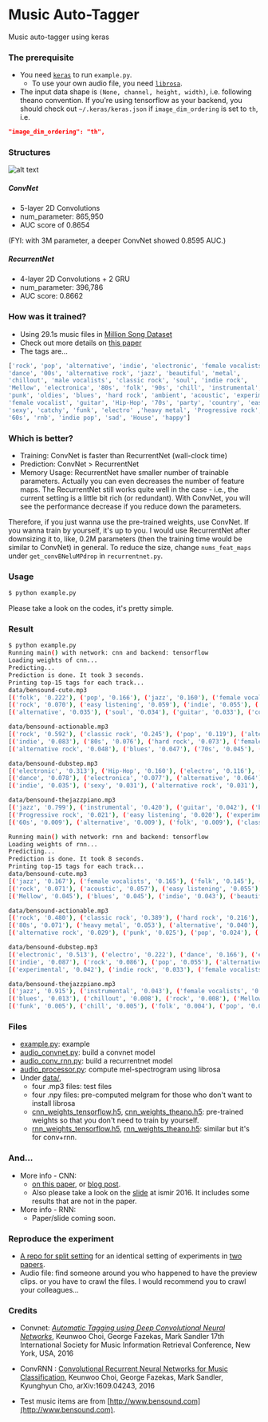# Music Auto-Tagger
Music auto-tagger using keras

### The prerequisite
* You need [`keras`](http://keras.io) to run `example.py`.
  * To use your own audio file, you need [`librosa`](http://librosa.github.io/librosa/).
* The input data shape is `(None, channel, height, width)`, i.e. following theano convention. If you're using tensorflow as your backend, you should check out `~/.keras/keras.json` if `image_dim_ordering` is set to `th`, i.e.
```json
"image_dim_ordering": "th",
```

### Structures

![alt text](https://github.com/keunwoochoi/music-auto_tagging-keras/blob/master/imgs/diagrams.png "structures")

##### ConvNet 
 * 5-layer 2D Convolutions
 * num_parameter: 865,950
 * AUC score of 0.8654

(FYI: with 3M parameter, a deeper ConvNet showed 0.8595 AUC.)

##### RecurrentNet
 * 4-layer 2D Convolutions + 2 GRU 
 * num_parameter: 396,786
 * AUC score: 0.8662

### How was it trained?
 * Using 29.1s music files in [Million Song Dataset](http://labrosa.ee.columbia.edu/millionsong/)
 * Check out more details on [this paper](https://arxiv.org/abs/1606.00298)
 * The tags are...

```python
['rock', 'pop', 'alternative', 'indie', 'electronic', 'female vocalists', 
'dance', '00s', 'alternative rock', 'jazz', 'beautiful', 'metal', 
'chillout', 'male vocalists', 'classic rock', 'soul', 'indie rock',
'Mellow', 'electronica', '80s', 'folk', '90s', 'chill', 'instrumental',
'punk', 'oldies', 'blues', 'hard rock', 'ambient', 'acoustic', 'experimental',
'female vocalist', 'guitar', 'Hip-Hop', '70s', 'party', 'country', 'easy listening',
'sexy', 'catchy', 'funk', 'electro' ,'heavy metal', 'Progressive rock',
'60s', 'rnb', 'indie pop', 'sad', 'House', 'happy']
```

### Which is better?
 * Training: ConvNet is faster than RecurrentNet (wall-clock time)
 * Prediction: ConvNet > RecurrentNet
 * Memory Usage: RecurrentNet have smaller number of trainable parameters. Actually you can even decreases the number of feature maps. The RecurrentNet still works quite well in the case - i.e., the current setting is a little bit rich (or redundant). With ConvNet, you will see the performance decrease if you reduce down the parameters. 

Therefore, if you just wanna use the pre-trained weights, use ConvNet. If you wanna train by yourself, it's up to you. I would use RecurrentNet after downsizing it to, like, 0.2M parameters (then the training time would be similar to ConvNet) in general. To reduce the size, change `nums_feat_maps` under `get_convBNeluMPdrop` in `recurrentnet.py`.

### Usage
```bash
$ python example.py
```
Please take a look on the codes, it's pretty simple.

### Result

``` bash
$ python example.py
Running main() with network: cnn and backend: tensorflow
Loading weights of cnn...
Predicting...
Prediction is done. It took 3 seconds.
Printing top-15 tags for each track...
data/bensound-cute.mp3
[('folk', '0.222'), ('pop', '0.166'), ('jazz', '0.160'), ('female vocalists', '0.092'), ('acoustic', '0.075')]
[('rock', '0.070'), ('easy listening', '0.059'), ('indie', '0.055'), ('Mellow', '0.051'), ('beautiful', '0.036')]
[('alternative', '0.035'), ('soul', '0.034'), ('guitar', '0.033'), ('country', '0.032'), ('chillout', '0.027')]

data/bensound-actionable.mp3
[('rock', '0.592'), ('classic rock', '0.245'), ('pop', '0.119'), ('alternative', '0.109'), ('punk', '0.086')]
[('indie', '0.083'), ('80s', '0.076'), ('hard rock', '0.073'), ('female vocalists', '0.062'), ('indie rock', '0.051')]
[('alternative rock', '0.048'), ('blues', '0.047'), ('70s', '0.045'), ('90s', '0.039'), ('60s', '0.036')]

data/bensound-dubstep.mp3
[('electronic', '0.313'), ('Hip-Hop', '0.160'), ('electro', '0.116'), ('rock', '0.107'), ('pop', '0.085')]
[('dance', '0.078'), ('electronica', '0.077'), ('alternative', '0.064'), ('female vocalists', '0.047'), ('rnb', '0.047')]
[('indie', '0.035'), ('sexy', '0.031'), ('alternative rock', '0.031'), ('00s', '0.027'), ('hard rock', '0.024')]

data/bensound-thejazzpiano.mp3
[('jazz', '0.799'), ('instrumental', '0.420'), ('guitar', '0.042'), ('blues', '0.028'), ('rock', '0.023')]
[('Progressive rock', '0.021'), ('easy listening', '0.020'), ('experimental', '0.018'), ('oldies', '0.013'), ('chillout', '0.009')]
[('60s', '0.009'), ('alternative', '0.009'), ('folk', '0.009'), ('classic rock', '0.007'), ('indie', '0.007')]

Running main() with network: rnn and backend: tensorflow
Loading weights of rnn...
Predicting...
Prediction is done. It took 8 seconds.
Printing top-15 tags for each track...
data/bensound-cute.mp3
[('jazz', '0.167'), ('female vocalists', '0.165'), ('folk', '0.145'), ('pop', '0.117'), ('soul', '0.110')]
[('rock', '0.071'), ('acoustic', '0.057'), ('easy listening', '0.055'), ('country', '0.053'), ('oldies', '0.049')]
[('Mellow', '0.045'), ('blues', '0.045'), ('indie', '0.043'), ('beautiful', '0.032'), ('chillout', '0.031')]

data/bensound-actionable.mp3
[('rock', '0.480'), ('classic rock', '0.389'), ('hard rock', '0.216'), ('blues', '0.085'), ('70s', '0.074')]
[('80s', '0.071'), ('heavy metal', '0.053'), ('alternative', '0.040'), ('Progressive rock', '0.040'), ('60s', '0.032')]
[('alternative rock', '0.029'), ('punk', '0.025'), ('pop', '0.024'), ('guitar', '0.022'), ('90s', '0.017')]

data/bensound-dubstep.mp3
[('electronic', '0.513'), ('electro', '0.222'), ('dance', '0.166'), ('electronica', '0.134'), ('House', '0.098')]
[('indie', '0.087'), ('rock', '0.086'), ('pop', '0.055'), ('alternative', '0.054'), ('Hip-Hop', '0.044')]
[('experimental', '0.042'), ('indie rock', '0.033'), ('female vocalists', '0.024'), ('00s', '0.024'), ('party', '0.023')]

data/bensound-thejazzpiano.mp3
[('jazz', '0.915'), ('instrumental', '0.043'), ('female vocalists', '0.018'), ('guitar', '0.017'), ('easy listening', '0.014')]
[('blues', '0.013'), ('chillout', '0.008'), ('rock', '0.008'), ('Mellow', '0.007'), ('soul', '0.006')]
[('funk', '0.005'), ('chill', '0.005'), ('folk', '0.004'), ('pop', '0.004'), ('ambient', '0.004')]

```

### Files
* [example.py](https://github.com/keunwoochoi/music-auto_tagging-keras/blob/master/example.py): example
* [audio_convnet.py](https://github.com/keunwoochoi/music-auto_tagging-keras/blob/master/audio_convnet.py): build a convnet model
* [audio_conv_rnn.py](https://github.com/keunwoochoi/music-auto_tagging-keras/blob/master/audio_conv_rnn.py): build a recurrentnet model
* [audio_processor.py](https://github.com/keunwoochoi/music-auto_tagging-keras/blob/master/audio_processor.py): compute mel-spectrogram using librosa
* Under [data/](https://github.com/keunwoochoi/music-auto_tagging-keras/tree/master/data),
  - four .mp3 files: test files
  - four .npy files: pre-computed melgram for those who don't want to install librosa
  - [cnn_weights_tensorflow.h5](https://github.com/keunwoochoi/music-auto_tagging-keras/blob/master/data/cnn_weights_tensorflow.h5), [cnn_weights_theano.h5](https://github.com/keunwoochoi/music-auto_tagging-keras/blob/master/data/cnn_weights_theano.h5): pre-trained weights so that you don't need to train by yourself.
  - [rnn_weights_tensorflow.h5](https://github.com/keunwoochoi/music-auto_tagging-keras/blob/master/data/rnn_weights_tensorflow.h5), [rnn_weights_theano.h5](https://github.com/keunwoochoi/music-auto_tagging-keras/blob/master/data/rnn_weights_theano.h5): similar but it's for conv+rnn. 


### And...

* More info - CNN: 
  * [on this paper](https://arxiv.org/abs/1606.00298), or [blog post](https://keunwoochoi.wordpress.com/2016/06/02/paper-is-out-automatic-tagging-using-deep-convolutional-neural-networks/).
  * Also please take a look on the [slide](https://github.com/keunwoochoi/music-auto_tagging-keras/blob/master/slide-ismir-2016.pdf) at ismir 2016. It includes some results that are not in the paper.
* More info - RNN:
  * Paper/slide coming soon.

### Reproduce the experiment
* [A repo for split setting](https://github.com/keunwoochoi/MSD_split_for_tagging/) for an identical setting of experiments in [two papers](#credits). 
* Audio file: find someone around you who happened to have the preview clips. or you have to crawl the files. I would recommend you to crawl your colleagues...

### Credits
* Convnet: [*Automatic Tagging using Deep Convolutional Neural Networks*](https://scholar.google.co.kr/citations?view_op=view_citation&hl=en&user=ZrqdSu4AAAAJ&citation_for_view=ZrqdSu4AAAAJ:3fE2CSJIrl8C), Keunwoo Choi, George Fazekas, Mark Sandler
17th International Society for Music Information Retrieval Conference, New York, USA, 2016
* ConvRNN : [Convolutional Recurrent Neural Networks for Music Classification](https://scholar.google.co.kr/citations?view_op=view_citation&hl=en&user=ZrqdSu4AAAAJ&sortby=pubdate&citation_for_view=ZrqdSu4AAAAJ:ULOm3_A8WrAC), Keunwoo Choi, George Fazekas, Mark Sandler, Kyunghyun Cho, arXiv:1609.04243, 2016

* Test music items are from [http://www.bensound.com](http://www.bensound.com).
